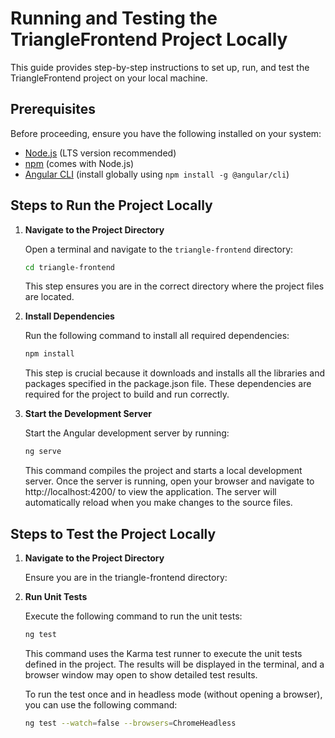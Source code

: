 # Running and Testing the TriangleFrontend Project Locally

This guide provides step-by-step instructions to set up, run, and test the TriangleFrontend project on your local machine.

## Prerequisites

Before proceeding, ensure you have the following installed on your system:

- [Node.js](https://nodejs.org/) (LTS version recommended)
- [npm](https://www.npmjs.com/) (comes with Node.js)
- [Angular CLI](https://angular.io/cli) (install globally using `npm install -g @angular/cli`)

## Steps to Run the Project Locally

1. **Navigate to the Project Directory**

   Open a terminal and navigate to the `triangle-frontend` directory:

   ```bash
   cd triangle-frontend
   ```

   This step ensures you are in the correct directory where the project files are located.

2. **Install Dependencies**

   Run the following command to install all required dependencies:

   ```bash
   npm install
   ```

   This step is crucial because it downloads and installs all the libraries and packages specified in the package.json file. These dependencies are required for the project to build and run correctly.

3. **Start the Development Server**

   Start the Angular development server by running:

   ```bash
   ng serve
   ```

   This command compiles the project and starts a local development server. Once the server is running, open your browser and navigate to http://localhost:4200/ to view the application. The server will automatically reload when you make changes to the source files.

## Steps to Test the Project Locally

1. **Navigate to the Project Directory**

   Ensure you are in the triangle-frontend directory:

2. **Run Unit Tests**

   Execute the following command to run the unit tests:

   ```bash
   ng test
   ```

   This command uses the Karma test runner to execute the unit tests defined in the project. The results will be displayed in the terminal, and a browser window may open to show detailed test results.

   To run the test once and in headless mode (without opening a browser), you can use the following command:

   ```bash
   ng test --watch=false --browsers=ChromeHeadless
   ```
